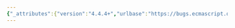 ```yaml
---
{"_attributes":{"version":"4.4.4+","urlbase":"https://bugs.ecmascript.org/","maintainer":"dherman@mozilla.com"},"bug":{"bug_id":795,"creation_ts":"2012-10-15 13:06:00 -0700","short_desc":"11.2.6: semantics of X are like Y but different","delta_ts":"2012-10-26 15:34:25 -0700","product":"Draft for 6th Edition","component":"editorial issue","version":"Rev 10: September 27, 2012 Draft","rep_platform":"All","op_sys":"All","bug_status":"RESOLVED","resolution":"FIXED","priority":"Normal","bug_severity":"enhancement","everconfirmed":true,"reporter":{"uid":"jmdyck","name":"Michael Dyck"},"assigned_to":{"uid":"allen","name":"Allen Wirfs-Brock"},"long_desc":[{"commentid":1934,"comment_count":0,"who":{"uid":"jmdyck","name":"Michael Dyck"},"bug_when":"2012-10-15 13:06:56 -0700","thetext":"In 11.2.6 \"Tagged Templates\",\nunder \"Runtime Semantics\",\nit says:\n    The runtime semantics of production:\n        CallExpression : CallExpression TemplateLiteral\n    is identical to that of\n        MemberExpression: MemberExpression TemplateLiteral\n    but with evaluation of CallExpression substituted for the evaluation of\n    MemberExpression.\n\nGiven that the semantics in question is one simple 3-step algorithm,\nit might be better to just state it in full (under \"Runtime Semantics:\nEvaluation\").\n\nNote that the latter approach is used in two other places where the semantics differ by a single 'CallExpression' vs 'MemberExpression':\n    11.2 Left-Hand-Side Expressions / Static Semantics: Contains\n    11.2.3 Function Calls / Runtime Semantics: Evaluation\n\n(On the other hand, the former approach is still used by:\n    11.2.1 Property Accessors / Runtime Semantics: Evaluation\nbut there the semantics are a 10-step algorithm.)"},{"commentid":2045,"comment_count":1,"who":{"uid":"allen","name":"Allen Wirfs-Brock"},"bug_when":"2012-10-25 15:06:35 -0700","thetext":"corrected in rev 11 editor's draft"},{"commentid":2161,"comment_count":2,"who":{"uid":"allen","name":"Allen Wirfs-Brock"},"bug_when":"2012-10-26 15:34:25 -0700","thetext":"in October 26, 2012 release draft"}]}}
---
```

